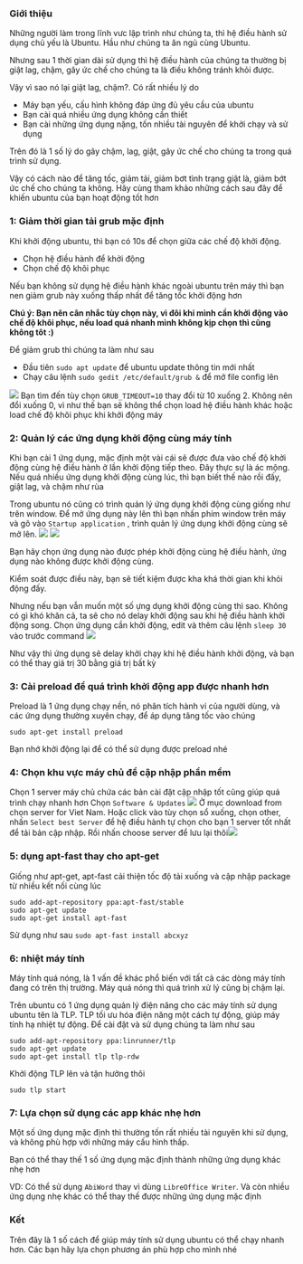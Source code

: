### Giới thiệu
Những người làm trong lĩnh vưc lập trình như chúng ta, thì hệ điều hành sử dụng chủ yếu là Ubuntu. 
Hầu như chúng ta ăn ngủ cùng Ubuntu. 

Nhưng sau 1 thời gian dài sử dụng thì hệ điều hành của chúng ta thường bị giật lag, chậm, gây ức chế cho chúng ta là điều không tránh khỏi được. 

Vậy vì sao nó lại giật lag, chậm?. Có rất nhiều lý do

- Máy bạn yếu, cấu hình không đáp ứng đủ yêu cầu của ubuntu
- Bạn cài quá nhiều ứng dụng không cần thiết
- Bạn cài những ứng dụng nặng, tốn nhiều tài nguyên để khởi chạy và sử dụng

Trên đó là 1 số lý do gây chậm, lag, giật, gây ức chế cho chúng ta trong quá trình sử dụng. 

Vậy có cách nào để tăng tốc, giảm tải, giảm bơt tình trạng giật là, giảm bớt ức chế cho chúng ta không. Hãy cùng tham khảo những cách sau đây để khiến ubuntu của bạn hoạt động tốt hơn

### 1: Giảm thời gian tải grub mặc định
Khi khởi động ubuntu, thì bạn có 10s để chọn giữa các chế độ khởi động. 

- Chọn hệ điều hành để khởi động
- Chọn chế độ khôi phục

Nếu bạn không sử dụng hệ điều hành khác ngoài ubuntu trên máy thì bạn nen giảm grub này xuống thấp nhất để tăng tốc khởi động hơn

**Chú ý: Bạn nên cân nhắc tùy chọn này, vì đôi khi mình cần khởi động vào chế độ khôi phục, nếu load quá nhanh mình không kịp chọn thì cũng không tôt :)**

Để giảm grub thì chúng ta làm như sau

- Đầu tiên `sudo apt update` để ubuntu update thông tin mới nhất
- Chạy câu lệnh `sudo gedit /etc/default/grub &` để mở file config lên

![](https://images.viblo.asia/dc41cf58-d106-4b46-96f6-93c9396d1633.png)
Bạn tìm đến tùy chọn `GRUB_TIMEOUT=10` thay đổi từ 10 xuống 2. Không nên đổi xuống 0, vì như thế bạn sẽ không thể chọn load hệ điều hành khác hoặc load chế độ khôi phục khi khởi động máy
### 2: Quản lý các ứng dụng khởi động cùng máy tính
Khi bạn cài 1 ứng dụng, mặc định một vài cái sẽ được đưa vào chế độ khởi động cùng hệ điều hành ở lần khởi động tiếp theo. Đây thực sự là ác mộng. Nếu quá nhiều ứng dụng khởi động cùng lúc, thì bạn biết thế nào rồi đấy, giật lag, và chậm như rùa

Trong ubuntu nó cũng có trình quản lý ứng dụng khởi động cùng giống như trên window. Để mở ứng dụng này lên thì bạn nhấn phím window trên máy và gõ vào `Startup application` , trình quản lý ứng dụng khởi động cùng sẽ mở lên. 
![](https://images.viblo.asia/3952fa3e-83a2-4fd4-90a2-879b91223635.png)
![](https://images.viblo.asia/fd399a32-bd3d-47ba-bf0e-4526307ab28b.png)

Bạn hãy chọn ứng dụng nào được phép khởi động cùng hệ điều hành, ứng dụng nào không được khởi động cùng. 

Kiểm soát được điều này, bạn sẽ tiết kiệm được kha khá thời gian khi khỏi động đấy. 

Nhưng nếu bạn vẫn muốn một số ựng dụng khởi động cùng thì sao. Không có gì khó khăn cả, ta sẽ cho nó delay khởi động sau khi hệ điều hành khởi động song. Chọn ứng dụng cần khởi động, edit và thêm câu lệnh `sleep 30` vào trước command
![](https://images.viblo.asia/b93e611d-d29d-4546-8da1-685a45edd7a4.png)

Như vậy thì ứng dụng sẽ delay khởi chạy khi hệ điều hành khởi động, và bạn có thể thay giá trị 30 bằng giá trị bất kỳ

### 3: Cài preload để quá trình khởi động app được nhanh hơn
Preload là 1 ứng dụng chạy nền, nó phân tích hành vi của người dùng, và các ứng dụng thường xuyên chạy, để áp dụng tăng tốc vào chúng 
```
sudo apt-get install preload
```
Bạn nhớ khởi động lại để có thể sử dụng được preload nhé

### 4: Chọn khu vực máy chủ để cập nhập phần mềm
Chọn 1 server máy chủ chứa các bản cài đặt cập nhập tốt cũng giúp quá trình chạy nhanh hơn
Chọn `Software & Updates` 
![](https://images.viblo.asia/99ef0f6a-bcf0-47a8-885f-567c9a6e7c1e.png)
Ở mục download from chọn server for Viet Nam. Hoặc click vào tùy chọn sổ xuống, chọn other, nhấn `Select best Server` để hệ điều hành tự chọn cho bạn 1 server tốt nhất để tải bản cập nhập. Rồi nhấn choose server để lưu lại thôi![](https://images.viblo.asia/8f1dc186-8d3b-469f-86ab-b3c87b95c697.png)
### 5: dụng apt-fast thay cho apt-get 
Giống như apt-get, apt-fast cải thiện tốc độ tải xuống và cập nhập package từ nhiều kết nối cùng lúc
```
sudo add-apt-repository ppa:apt-fast/stable
sudo apt-get update
sudo apt-get install apt-fast
```
Sử dụng như sau
`sudo apt-fast install abcxyz` 

### 6: nhiệt máy tính
Máy tính quá nóng, là 1 vấn đề khác phổ biến với tất cả các dòng máy tính đang có trên thị trường. Máy quá nóng thì quá trình xử lý cũng bị chậm lại. 

Trên ubuntu có 1 ứng dụng quản lý điện năng cho các máy tính sử dụng ubuntu tên là TLP. TLP tối ưu hóa điện năng một cách tự động, giúp máy tính hạ nhiệt tự động. Để cài đặt và sử dụng chúng ta làm như sau
```
sudo add-apt-repository ppa:linrunner/tlp
sudo apt-get update
sudo apt-get install tlp tlp-rdw
```

Khởi động TLP lên và tận hưởng thôi
```
sudo tlp start
```

### 7: Lựa chọn sử dụng các app khác nhẹ hơn
Một số ứng dụng mặc định thì thường tốn rất nhiều tài nguyên khi sử dụng, và không phù hợp với những máy cấu hình thấp. 

Bạn có thể thay thế 1 số ứng dụng mặc định thành những ứng dụng khác nhẹ hơn

VD:  Có thể sử dụng `AbiWord` thay vì dùng `LibreOffice Writer`. Và còn nhiều ứng dụng nhẹ khác có thể thay thế được những ứng dụng mặc định

### Kết
Trên đây là 1 số cách để giúp máy tính sử dụng ubuntu có thể chạy nhanh hơn.  Các bạn hãy lựa chọn phương án phù hợp cho mình nhé
